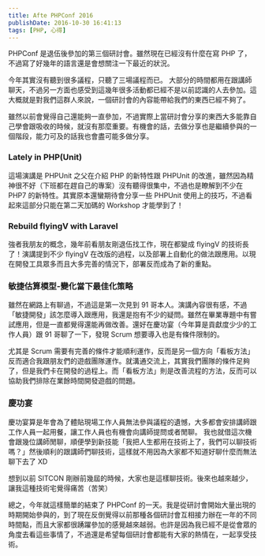 ```yaml
---
title: Afte PHPConf 2016
publishDate: 2016-10-30 16:41:13
tags: [PHP, 心得]
---
```


PHPConf 是退伍後參加的第三個研討會。雖然現在已經沒有什麼在寫 PHP 了，不過寫了好幾年的語言還是會想關注一下最近的狀況。

今年其實沒有聽到很多議程，只聽了三場議程而已。
大部分的時間都用在跟講師聊天，不過另一方面也感受到這幾年很多活動都已經不是以前認識的人去參加。這大概就是對我們這群人來說，一個研討會的內容能帶給我們的東西已經不夠了。

雖然以前會覺得自己還能夠一直參加，不過實際上當研討會分享的東西大多能靠自己學會跟吸收的時候，就沒有那麼重要。有機會的話，去做分享也是繼續參與的一個階段，能力可及的話我也會盡可能多做分享。

<!--more-->

### Lately in PHP(Unit)

這場演講是 PHPUnit 之父在介紹 PHP 的新特性跟 PHPUnit 的改進，雖然因為精神很不好（下班都在趕自己的專案）沒有聽得很集中，不過也是瞭解到不少在 PHP7 的新特性。其實原本還蠻期待會分享一些 PHPUnit 使用上的技巧，不過看起來這部分只能在第二天加碼的 Workshop 才能學到了！

### Rebuild flyingV with Laravel

強者我朋友的概念，幾年前看朋友剛退伍找工作，現在都變成 flyingV 的技術長了！演講提到不少 flyingV 在改版的過程，以及部署上自動化的做法跟應用。以現在開發工具眾多而且大多完善的情況下，部署反而成為了新的重點。

### 敏捷估算模型-變化當下最佳化策略

雖然在網路上有聊過，不過這是第一次見到 91 哥本人。演講內容很有感，不過「敏捷開發」該怎麼導入跟應用，我還是抱有不少的疑問。雖然在畢業專題中有嘗試應用，但是一直都覺得還能再做改善。還好在慶功宴（今年算是貢獻度少少的工作人員）跟 91 哥聊了一下，發現 Scrum 想要導入也是有條件限制的。

尤其是 Scrum 需要有完善的條件才能順利運作，反而是另一個方向「看板方法」反而適合我跟朋友們的遊戲團隊運作。就溝通交流上，其實我們團隊的條件足夠了，但是我們卡在開發的過程上。而「看板方法」則是改善流程的方法，反而可以協助我們排除在業餘時間開發遊戲的問題。

### 慶功宴

慶功宴算是年會為了體貼現場工作人員無法參與議程的遺憾，大多都會安排講師跟工作人員一起用餐，讓工作人員也有機會向講師提問或者閒聊。
我也就借這次機會跟幾位講師閒聊，順便學到新技能「我把人生都用在技術上了，我們可以聊技術嗎？」然後順利的跟講師們聊技術，這樣就不用因為大家都不知道好聊什麼而無法聊下去了 XD

想到以前 SITCON 剛辦前幾屆的時候，大家也是這樣聊技術。後來也越來越少，讓我這種技術宅覺得痛苦（苦笑）

總之，今年就這樣簡單的結束了 PHPConf 的一天。我是從研討會開始大量出現的時期開始參與的，到了現在反倒覺得以前那種各個研討會互相接力辦在一年的不同時間點，而且大家都很踴躍參加的感覺越來越弱。也許是因為我已經不是從會眾的角度去看這些事情了，不過還是希望每個研討會都能有大家的熱情在，一起享受技術。

